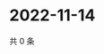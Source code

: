# 2022-11-14

共 0 条

<!-- BEGIN WEIBO -->
<!-- 最后更新时间 Mon Nov 14 2022 02:19:42 GMT+0800 (China Standard Time) -->

<!-- END WEIBO -->
